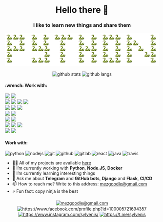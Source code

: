 <h1 align="center">Hello there 👋</h1>
<h3 align="center">I like to learn new things and share them</h3>

<p align="center">
	<img src="https://raw.githubusercontent.com/mezgoodle/images/master/mezgoodle1.png"/>
</p>

<p align="center">
	<img src="https://github-readme-stats.vercel.app/api/top-langs/?username=mezgoodle&layout=compact&hide_border=true" alt="github stats"/>
	<img src="https://github-readme-stats.vercel.app/api?username=mezgoodle&show_icons=true&count_private=truet&hide_border=true" alt="github langs"/>
</p>

<h4> :wrench: Work with: </h4>

<img src="https://img.shields.io/badge/-Python-3776AB?style=for-the-badge&logo=python&logoColor=white">
<img src="https://img.shields.io/badge/-Python-3776AB?style=for-the-badge&logo=node-dot-js&logoColor=white"><br />
<img src="https://img.shields.io/badge/-HTML5-E34F26?style=for-the-badge&logo=html5&logoColor=white"> <img
    src="https://img.shields.io/badge/-CSS3-1572B6?style=for-the-badge&logo=css3&logoColor=white"> <img
    src="https://img.shields.io/badge/-Bootstrap-563D7C?style=for-the-badge&logo=bootstrap&logoColor=white"> <img
    src="https://img.shields.io/badge/-JavaScript-black?style=for-the-badge&logo=javascript&logoColor=eed718"> <br />
<img src="https://img.shields.io/badge/-Linux-black?style=for-the-badge&logo=Linux&logoColor=white"> <img
    src="https://img.shields.io/badge/-Windows-0078D6?style=for-the-badge&logo=Windows"> <img
    src="https://img.shields.io/badge/-Android-black?style=for-the-badge&logo=android"> <br />
<img src="https://img.shields.io/badge/-SQLite-003B57?style=for-the-badge&logo=SQLite&logoColor=white"> <img
    src="https://img.shields.io/badge/-MariaDB-003545?style=for-the-badge&logo=MariaDB"> <br />
<img src="https://img.shields.io/badge/-Git-F05032?style=for-the-badge&logo=Git&logoColor=white"> <img
    src="https://img.shields.io/badge/-Terminal-black?style=for-the-badge&logo=GNU%20Bash&logoColor=white"> <br />
<img src="https://img.shields.io/badge/-Travis%20CI-dfd896?style=for-the-badge&logo=Travis%20CI&logoColor=92232c"> <img
    src="https://img.shields.io/badge/-CircleCI-343434?style=for-the-badge&logo=CircleCI"> <img
    src="https://img.shields.io/badge/-Drone%20CI-212121?style=for-the-badge&logo=Drone"> <br />
<img src="https://img.shields.io/badge/-Jekyll-CC0000?style=for-the-badge&logo=Jekyll&logoColor=white"> <img
    src="https://img.shields.io/badge/-Markdown-000000?style=for-the-badge&logo=Markdown"> <br />



<h4>Work with: </h4>
<p align="left">
	<img src="https://img.icons8.com/color/48/000000/python.png" alt="python" width="40" height="40"/>
	<img src="https://img.icons8.com/color/48/000000/nodejs.png" alt="nodejs" width="40" height="40"/> 
	<img src="https://img.icons8.com/color/48/000000/git.png" alt="git" width="40" height="40"/>
	<img src="https://img.icons8.com/fluent/48/000000/github.png" alt="github" width="40" height="40"/>
	<img src="https://img.icons8.com/color/48/000000/gitlab.png" alt="gitlab" width="40" height="40"/>
	<img src="https://img.icons8.com/color/48/000000/react-native.png" alt="react" width="40" height="40"/> 
	<img src="https://img.icons8.com/color/48/000000/django.png" alt="java" width="40" height="40"/>
	<img src="https://img.icons8.com/color/48/000000/travis-ci.png" alt="travis" width="40" height="40"/>
</p>

- 👨‍💻 All of my projects are available  [here](https://github.com/mezgoodle?tab=repositories)
- 🔭 I’m currently working with **Python**, **Node.JS**, **Docker**
- 🌱 I’m currently learning interesting things
- 💬 Ask me about **Telegram** and **GitHub bots**, **Django** and **Flask**, **CI/CD**
- 📫 How to reach me? Write to this address: mezgoodle@gmail.com
- ⚡ Fun fact: copy ninja is the best

<p align="center">
	<a href="mailto:mezgoodle@gmail.com" target="_blank"><img align="center" src="https://cdn.jsdelivr.net/npm/simple-icons@3.0.1/icons/gmail.svg" alt="mezgoodle@gmail.com" height="20" width="20" /></a>
	  <a href="https://www.facebook.com/profile.php?id=100005721694357" target="_blank"><img align="center" src="https://cdn.jsdelivr.net/npm/simple-icons@3.0.1/icons/facebook.svg" alt="https://www.facebook.com/profile.php?id=100005721694357" height="20" width="20" /></a>
	  <a href="https://www.instagram.com/sylvenis/" target="_blank"><img align="center" src="https://cdn.jsdelivr.net/npm/simple-icons@3.0.1/icons/instagram.svg" alt="https://www.instagram.com/sylvenis/" height="20" width="20" /></a>
	 <a href="https://t.me/sylvenis" target="_blank"><img align="center" src="https://cdn.jsdelivr.net/npm/simple-icons@3.0.1/icons/telegram.svg" alt="https://t.me/sylvenis" height="20" width="20" /></a>
</p>
